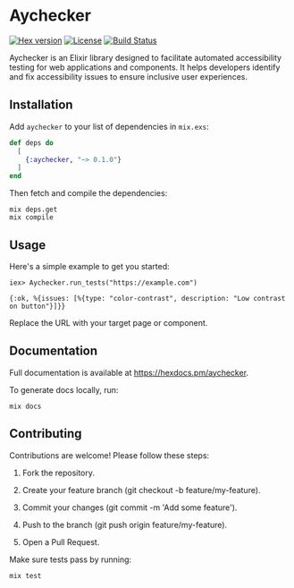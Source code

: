 # Aychecker

[![Hex version](https://img.shields.io/hexpm/v/aychecker.svg)](https://hex.pm/packages/aychecker)
[![License](https://img.shields.io/badge/license-MIT-blue.svg)](LICENSE)
[![Build Status](https://github.com/tu_usuario/aychecker/actions/workflows/ci.yml/badge.svg)](https://github.com/tu_usuario/aychecker/actions)

Aychecker is an Elixir library designed to facilitate automated accessibility testing for web applications and components. It helps developers identify and fix accessibility issues to ensure inclusive user experiences.

## Installation

Add `aychecker` to your list of dependencies in `mix.exs`:

```elixir
def deps do
  [
    {:aychecker, "~> 0.1.0"}
  ]
end
```

Then fetch and compile the dependencies:

```
mix deps.get
mix compile
```

## Usage
Here's a simple example to get you started:

```
iex> Aychecker.run_tests("https://example.com")

{:ok, %{issues: [%{type: "color-contrast", description: "Low contrast on button"}]}}
```

Replace the URL with your target page or component.

## Documentation
Full documentation is available at https://hexdocs.pm/aychecker.

To generate docs locally, run:

```
mix docs
```

## Contributing 

Contributions are welcome! Please follow these steps:

1. Fork the repository.

2. Create your feature branch (git checkout -b feature/my-feature).

3. Commit your changes (git commit -m 'Add some feature').

4. Push to the branch (git push origin feature/my-feature).

5. Open a Pull Request.

Make sure tests pass by running:

```
mix test
```

